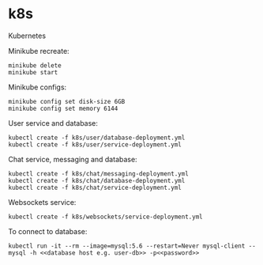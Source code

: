 # k8s
Kubernetes

Minikube recreate:
```
minikube delete
minikube start

```

Minikube configs:
```
minikube config set disk-size 6GB
minikube config set memory 6144
```

User service and database:
```
kubectl create -f k8s/user/database-deployment.yml
kubectl create -f k8s/user/service-deployment.yml
```

Chat service, messaging and database:
```
kubectl create -f k8s/chat/messaging-deployment.yml
kubectl create -f k8s/chat/database-deployment.yml
kubectl create -f k8s/chat/service-deployment.yml
```

Websockets service:
```
kubectl create -f k8s/websockets/service-deployment.yml
```

To connect to database:
```
kubectl run -it --rm --image=mysql:5.6 --restart=Never mysql-client -- mysql -h <<database host e.g. user-db>> -p<<password>>
```
